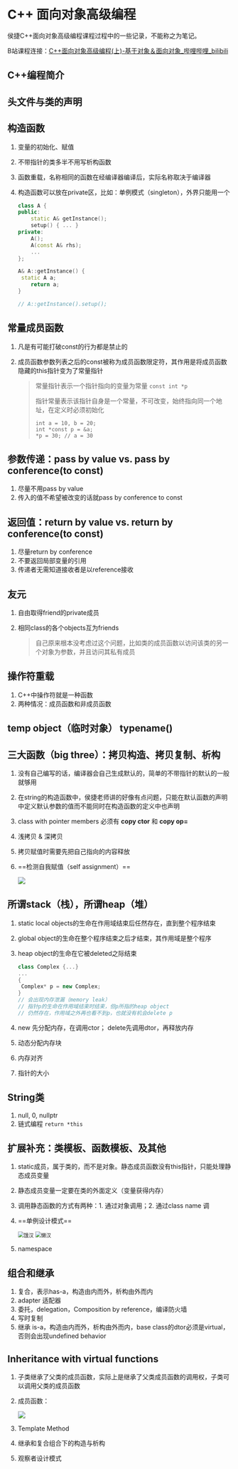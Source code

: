 # C++ 面向对象高级编程

侯捷C++面向对象高级编程课程过程中的一些记录，不能称之为笔记。

B站课程连接：[C++面向对象高级编程(上)-基于对象＆面向对象_哔哩哔哩_bilibili](https://www.bilibili.com/video/BV1Lb4y1R7fs?p=3&spm_id_from=pageDriver)



## C++编程简介



## 头文件与类的声明



## 构造函数

1. 变量的初始化、赋值

2. 不带指针的类多半不用写析构函数

3. 函数重载，名称相同的函数在经编译器编译后，实际名称取决于编译器

4. 构造函数可以放在private区，比如：单例模式（singleton），外界只能用一个

   ```c++
   class A {
   public:
       static A& getInstance();
       setup() { ... }
   private:
       A();
       A(const A& rhs);
       ...
   };
   
   A& A::getInstance() {
   	static A a;
       return a;
   }
   
   // A::getInstance().setup();
   ```

   



## 常量成员函数

1. 凡是有可能打破const的行为都是禁止的

2. 成员函数参数列表之后的const被称为成员函数限定符，其作用是将成员函数隐藏的this指针变为了常量指针

   >常量指针表示一个指针指向的变量为常量 `const int *p`
   >
   >指针常量表示该指针自身是一个常量，不可改变，始终指向同一个地址，在定义时必须初始化
   >
   >```
   >int a = 10, b = 20;
   >int *const p = &a;
   >*p = 30; // a = 30
   >```



## 参数传递：pass by value vs. pass by conference(to const)

1. 尽量不用pass by value
2. 传入的值不希望被改变的话就pass by conference to const



## 返回值：return by value vs. return by conference(to const)

1. 尽量return by conference
2. 不要返回局部变量的引用
3. 传递者无需知道接收者是以reference接收

##  友元

1. 自由取得friend的private成员

2. 相同class的各个objects互为friends

   > 自己原来根本没考虑过这个问题，比如类的成员函数以访问该类的另一个对象为参数，并且访问其私有成员



## 操作符重载

1. C++中操作符就是一种函数
2. 两种情况：成员函数和非成员函数



## temp object（临时对象） typename()



## 三大函数（big three）：拷贝构造、拷贝复制、析构

1. 没有自己编写的话，编译器会自己生成默认的，简单的不带指针的默认的一般就够用

2. 在string的构造函数中，侯捷老师讲的好像有点问题，只能在默认函数的声明中定义默认参数的值而不能同时在构造函数的定义中也声明

3. class with pointer members 必须有 **copy ctor** 和 **copy op=**

4. 浅拷贝 & 深拷贝

5. 拷贝赋值时需要先把自己指向的内容释放 

6. ==检测自我赋值（self assignment）==

   ![](https://i.loli.net/2021/06/08/ax94PZk5uRDJAfv.png)



## 所谓stack（栈），所谓heap（堆）

1. static local objects的生命在作用域结束后任然存在，直到整个程序结束

2. global object的生命在整个程序结束之后才结束，其作用域是整个程序

3. heap object的生命在它被deleted之际结束

   ```C++ 
   class Complex {...}
   ...
   {
   	Complex* p = new Complex;
   }
   // 会出现内存泄漏（memory leak）
   // 指针p的生命在作用域结束时结束，但p所指的heap object
   // 仍然存在，作用域之外再也看不到p，也就没有机会delete p
   ```

4. new  先分配内存，在调用ctor； delete先调用dtor，再释放内存

5. 动态分配内存块

6. 内存对齐

7. 指针的大小

   

## String类

1. null, 0, nullptr
2. 链式编程 `return *this`



## 扩展补充：类模板、函数模板、及其他

1. static成员，属于类的，而不是对象。静态成员函数没有this指针，只能处理静态成员变量

2. 静态成员变量一定要在类的外面定义（变量获得内存）

3. 调用静态函数的方式有两种：1. 通过对象调用；2. 通过class name 调

4. ==单例设计模式==

   <img src="https://i.loli.net/2021/06/09/kXQCpG1c52ISPhZ.png" alt="饿汉" style="zoom: 80%;" />

   <img src="https://i.loli.net/2021/06/09/QASosVTczaku3Ux.png" alt="懒汉" style="zoom: 80%;" />

5. namespace



## 组合和继承

1. 复合，表示has-a，构造由内而外，析构由外而内
2. adapter 适配器
3. 委托，delegation，Composition by reference，编译防火墙
4. 写时复制
5. 继承 is-a，构造由内而外，析构由外而内，base class的dtor必须是virtual，否则会出现undefined behavior



## Inheritance with virtual functions

1. 子类继承了父类的成员函数，实际上是继承了父类成员函数的调用权，子类可以调用父类的成员函数

2. 成员函数：

   ![](https://i.loli.net/2021/06/09/UxkPGSTIC9Ep2b1.png)

3. Template Method

4. 继承和复合组合下的构造与析构

5. 观察者设计模式

